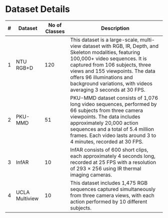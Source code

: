 # Dataset Details

| # | Dataset         | No of Classes | Description |
|---|---------------|--------------|-------------|
| 1 | NTU RGB+D     | 120          | This dataset is a large-scale, multi-view dataset with RGB, IR, Depth, and Skeleton modalities, featuring 100,000+ video sequences. It is captured from 106 subjects, three views and 155 viewpoints. The data offers 96 illuminations and background variations, with videos averaging 3 seconds at 30 FPS. |
| 2 | PKU-MMD      | 51           | PKU-MMD dataset consists of 1,076 long video sequences, performed by 66 subjects from three camera viewpoints. The data includes approximately 20,000 action sequences and a total of 5.4 million frames. Each video lasts around 3 to 4 minutes, recorded at 30 FPS. |
| 3 | InfAR        | 10           | InfAR consists of 600 short clips, each approximately 4 seconds long, recorded at 25 FPS with a resolution of 293 × 256 using IR thermal imaging cameras. |
| 4 | UCLA Multiview | 10         | This dataset includes 1,475 RGB sequences captured simultaneously from three camera views, with each action performed by 10 different subjects. |
